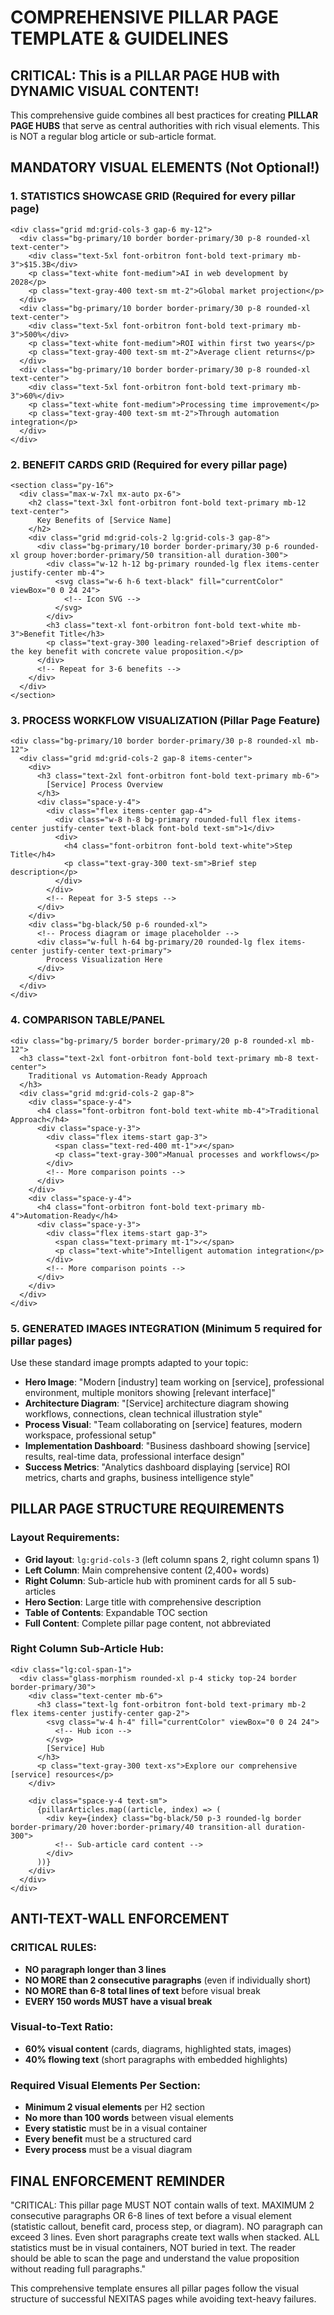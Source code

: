 # COMPREHENSIVE PILLAR PAGE TEMPLATE & GUIDELINES

## CRITICAL: This is a PILLAR PAGE HUB with DYNAMIC VISUAL CONTENT!

This comprehensive guide combines all best practices for creating **PILLAR PAGE HUBS** that serve as central authorities with rich visual elements. This is NOT a regular blog article or sub-article format.

## MANDATORY VISUAL ELEMENTS (Not Optional!)

### 1. STATISTICS SHOWCASE GRID (Required for every pillar page)
```astro
<div class="grid md:grid-cols-3 gap-6 my-12">
  <div class="bg-primary/10 border border-primary/30 p-8 rounded-xl text-center">
    <div class="text-5xl font-orbitron font-bold text-primary mb-3">$15.3B</div>
    <p class="text-white font-medium">AI in web development by 2028</p>
    <p class="text-gray-400 text-sm mt-2">Global market projection</p>
  </div>
  <div class="bg-primary/10 border border-primary/30 p-8 rounded-xl text-center">
    <div class="text-5xl font-orbitron font-bold text-primary mb-3">500%</div>
    <p class="text-white font-medium">ROI within first two years</p>
    <p class="text-gray-400 text-sm mt-2">Average client returns</p>
  </div>
  <div class="bg-primary/10 border border-primary/30 p-8 rounded-xl text-center">
    <div class="text-5xl font-orbitron font-bold text-primary mb-3">60%</div>
    <p class="text-white font-medium">Processing time improvement</p>
    <p class="text-gray-400 text-sm mt-2">Through automation integration</p>
  </div>
</div>
```

### 2. BENEFIT CARDS GRID (Required for every pillar page)
```astro
<section class="py-16">
  <div class="max-w-7xl mx-auto px-6">
    <h2 class="text-3xl font-orbitron font-bold text-primary mb-12 text-center">
      Key Benefits of [Service Name]
    </h2>
    <div class="grid md:grid-cols-2 lg:grid-cols-3 gap-8">
      <div class="bg-primary/10 border border-primary/30 p-6 rounded-xl group hover:border-primary/50 transition-all duration-300">
        <div class="w-12 h-12 bg-primary rounded-lg flex items-center justify-center mb-4">
          <svg class="w-6 h-6 text-black" fill="currentColor" viewBox="0 0 24 24">
            <!-- Icon SVG -->
          </svg>
        </div>
        <h3 class="text-xl font-orbitron font-bold text-white mb-3">Benefit Title</h3>
        <p class="text-gray-300 leading-relaxed">Brief description of the key benefit with concrete value proposition.</p>
      </div>
      <!-- Repeat for 3-6 benefits -->
    </div>
  </div>
</section>
```

### 3. PROCESS WORKFLOW VISUALIZATION (Pillar Page Feature)
```astro
<div class="bg-primary/10 border border-primary/30 p-8 rounded-xl mb-12">
  <div class="grid md:grid-cols-2 gap-8 items-center">
    <div>
      <h3 class="text-2xl font-orbitron font-bold text-primary mb-6">
        [Service] Process Overview
      </h3>
      <div class="space-y-4">
        <div class="flex items-center gap-4">
          <div class="w-8 h-8 bg-primary rounded-full flex items-center justify-center text-black font-bold text-sm">1</div>
          <div>
            <h4 class="font-orbitron font-bold text-white">Step Title</h4>
            <p class="text-gray-300 text-sm">Brief step description</p>
          </div>
        </div>
        <!-- Repeat for 3-5 steps -->
      </div>
    </div>
    <div class="bg-black/50 p-6 rounded-xl">
      <!-- Process diagram or image placeholder -->
      <div class="w-full h-64 bg-primary/20 rounded-lg flex items-center justify-center text-primary">
        Process Visualization Here
      </div>
    </div>
  </div>
</div>
```

### 4. COMPARISON TABLE/PANEL
```astro
<div class="bg-primary/5 border border-primary/20 p-8 rounded-xl mb-12">
  <h3 class="text-2xl font-orbitron font-bold text-primary mb-8 text-center">
    Traditional vs Automation-Ready Approach
  </h3>
  <div class="grid md:grid-cols-2 gap-8">
    <div class="space-y-4">
      <h4 class="font-orbitron font-bold text-white mb-4">Traditional Approach</h4>
      <div class="space-y-3">
        <div class="flex items-start gap-3">
          <span class="text-red-400 mt-1">✗</span>
          <p class="text-gray-300">Manual processes and workflows</p>
        </div>
        <!-- More comparison points -->
      </div>
    </div>
    <div class="space-y-4">
      <h4 class="font-orbitron font-bold text-primary mb-4">Automation-Ready</h4>
      <div class="space-y-3">
        <div class="flex items-start gap-3">
          <span class="text-primary mt-1">✓</span>
          <p class="text-white">Intelligent automation integration</p>
        </div>
        <!-- More comparison points -->
      </div>
    </div>
  </div>
</div>
```

### 5. GENERATED IMAGES INTEGRATION (Minimum 5 required for pillar pages)
Use these standard image prompts adapted to your topic:
- **Hero Image**: "Modern [industry] team working on [service], professional environment, multiple monitors showing [relevant interface]"
- **Architecture Diagram**: "[Service] architecture diagram showing workflows, connections, clean technical illustration style"
- **Process Visual**: "Team collaborating on [service] features, modern workspace, professional setup"
- **Implementation Dashboard**: "Business dashboard showing [service] results, real-time data, professional interface design"
- **Success Metrics**: "Analytics dashboard displaying [service] ROI metrics, charts and graphs, business intelligence style"

## PILLAR PAGE STRUCTURE REQUIREMENTS

### Layout Requirements:
- **Grid layout**: `lg:grid-cols-3` (left column spans 2, right column spans 1)
- **Left Column**: Main comprehensive content (2,400+ words)
- **Right Column**: Sub-article hub with prominent cards for all 5 sub-articles
- **Hero Section**: Large title with comprehensive description
- **Table of Contents**: Expandable TOC section
- **Full Content**: Complete pillar page content, not abbreviated

### Right Column Sub-Article Hub:
```astro
<div class="lg:col-span-1">
  <div class="glass-morphism rounded-xl p-4 sticky top-24 border border-primary/30">
    <div class="text-center mb-6">
      <h3 class="text-lg font-orbitron font-bold text-primary mb-2 flex items-center justify-center gap-2">
        <svg class="w-4 h-4" fill="currentColor" viewBox="0 0 24 24">
          <!-- Hub icon -->
        </svg>
        [Service] Hub
      </h3>
      <p class="text-gray-300 text-xs">Explore our comprehensive [service] resources</p>
    </div>
    
    <div class="space-y-4 text-sm">
      {pillarArticles.map((article, index) => (
        <div key={index} class="bg-black/50 p-3 rounded-lg border border-primary/20 hover:border-primary/40 transition-all duration-300">
          <!-- Sub-article card content -->
        </div>
      ))}
    </div>
  </div>
</div>
```

## ANTI-TEXT-WALL ENFORCEMENT

### CRITICAL RULES:
- **NO paragraph longer than 3 lines**
- **NO MORE than 2 consecutive paragraphs** (even if individually short)
- **NO MORE than 6-8 total lines of text** before visual break
- **EVERY 150 words MUST have a visual break**

### Visual-to-Text Ratio:
- **60% visual content** (cards, diagrams, highlighted stats, images)
- **40% flowing text** (short paragraphs with embedded highlights)

### Required Visual Elements Per Section:
- **Minimum 2 visual elements** per H2 section
- **No more than 100 words** between visual elements
- **Every statistic** must be in a visual container
- **Every benefit** must be a structured card
- **Every process** must be a visual diagram

## FINAL ENFORCEMENT REMINDER

"CRITICAL: This pillar page MUST NOT contain walls of text. MAXIMUM 2 consecutive paragraphs OR 6-8 lines of text before a visual element (statistic callout, benefit card, process step, or diagram). NO paragraph can exceed 3 lines. Even short paragraphs create text walls when stacked. ALL statistics must be in visual containers, NOT buried in text. The reader should be able to scan the page and understand the value proposition without reading full paragraphs."

This comprehensive template ensures all pillar pages follow the visual structure of successful NEXITAS pages while avoiding text-heavy failures.